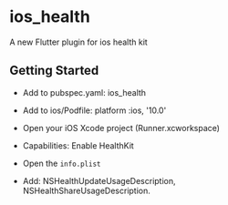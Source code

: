 # ios_health

A new Flutter plugin for ios health kit

## Getting Started
* Add to pubspec.yaml: ios_health
* Add to ios/Podfile: platform :ios, '10.0'  

* Open your iOS Xcode project (Runner.xcworkspace)
* Capabilities: Enable HealthKit
* Open the `info.plist`
* Add: NSHealthUpdateUsageDescription, NSHealthShareUsageDescription.
 
